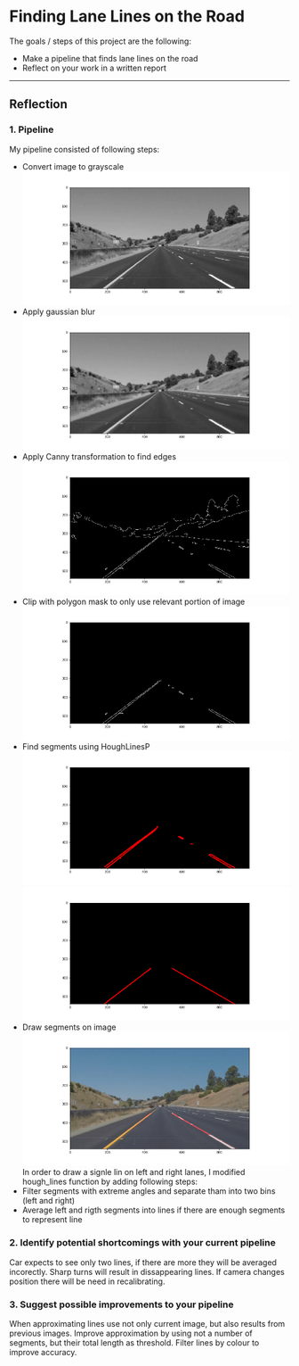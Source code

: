 # **Finding Lane Lines on the Road**

The goals / steps of this project are the following:
* Make a pipeline that finds lane lines on the road
* Reflect on your work in a written report

---

## Reflection

### 1. Pipeline

My pipeline consisted of following steps:
* Convert image to grayscale
![grayscale example](res/0_grayscale.png)
* Apply gaussian blur
![blur example](res/1_blur.png)
* Apply Canny transformation to find edges 
![canny example](res/2_canny_edges.png)
* Clip with polygon mask to only use relevant portion of image
![clip example](res/3_clip_by_polygon.png)
* Find segments using HoughLinesP
![hough lines example](res/4_hough_lines.png)
![hough lines averaged example](res/4_hough_lines_avg.png)
* Draw segments on image
![hough lines averaged example](res/5_overlay.png)
In order to draw a signle lin on left and right lanes, I modified hough_lines function by adding following steps:
* Filter segments with extreme angles and separate tham into two bins (left and right)
* Average left and rigth segments into lines if there are enough segments to represent line

### 2. Identify potential shortcomings with your current pipeline

Car expects to see only two lines, if there are more they will be averaged incorectly.
Sharp turns will result in dissappearing lines.
If camera changes position there will be need in recalibrating.


### 3. Suggest possible improvements to your pipeline

When approximating lines use not only current image, but also results from previous images.
Improve approximation by using not a number of segments, but their total length as threshold.
Filter lines by colour to improve accuracy.
